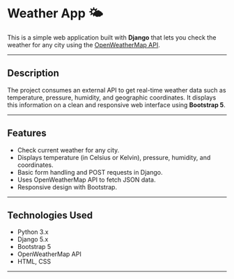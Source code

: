 # Weather App 🌤

This is a simple web application built with **Django** that lets you check the weather for any city using the [OpenWeatherMap API](https://openweathermap.org/api).

---

## Description

The project consumes an external API to get real-time weather data such as temperature, pressure, humidity, and geographic coordinates. It displays this information on a clean and responsive web interface using **Bootstrap 5**.

---

## Features

- Check current weather for any city.
- Displays temperature (in Celsius or Kelvin), pressure, humidity, and coordinates.
- Basic form handling and POST requests in Django.
- Uses OpenWeatherMap API to fetch JSON data.
- Responsive design with Bootstrap.

---

## Technologies Used

- Python 3.x
- Django 5.x
- Bootstrap 5
- OpenWeatherMap API
- HTML, CSS

---



